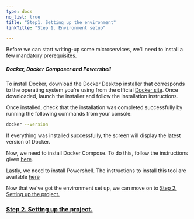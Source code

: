```yaml
---
type: docs
no_list: true
title: "Step1. Setting up the environment"
linkTitle: "Step 1. Environment setup"

---
```


Before we can start writing-up some microservices, we’ll need to install a few mandatory prerequisites.

##### Docker, Docker Composer and Powershell
To install Docker, download the Docker Desktop installer that corresponds to the operating system you’re using from the official [Docker site](https://www.docker.com/get-started). Once downloaded, launch the installer and follow the installation instructions.

Once installed, check that the installation was completed successfully by running the following commands from your console:

```bash
docker --version
```

If everything was installed successfully, the screen will display the latest version of Docker.

Now, we need to install Docker Compose. To do this, follow the instructions given [here](https://docs.docker.com/compose/install/).

Lastly, we need to install Powershell. The instructions to install this tool are available [here](https://docs.microsoft.com/en-us/powershell/) 

Now that we’ve got the environment set up, we can move on to [Step 2. Setting up the project.](../step1)

<span class="hide-title-link">

### [Step 2. Setting up the project.](../step1)

</span>
